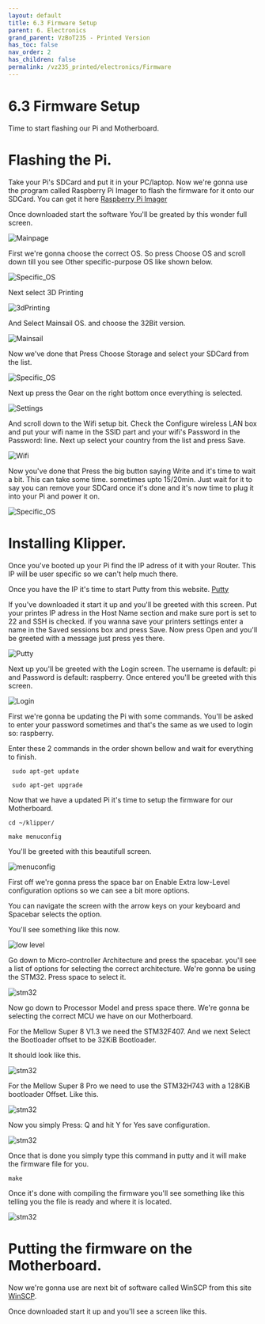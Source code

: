 ```yaml
---
layout: default
title: 6.3 Firmware Setup
parent: 6. Electronics
grand_parent: VzBoT235 - Printed Version
has_toc: false
nav_order: 2
has_children: false
permalink: /vz235_printed/electronics/Firmware
---
```


# 6.3 Firmware Setup

Time to start flashing our Pi and Motherboard.

# Flashing the Pi.
Take your Pi's SDCard and put it in your PC/laptop. Now we're gonna use the program called Raspberry Pi Imager to flash the firmware for it onto our SDCard. You can get it here [Raspberry Pi Imager](https://www.raspberrypi.com/software/)

Once downloaded start the software You'll be greated by this wonder full screen.

![Mainpage](../../assets/images/manual/vz235_printed/electronics/firmware/Main%20page.PNG)

First we're gonna choose the correct OS. So press Choose OS and scroll down till you see Other specific-purpose OS like shown below.

![Specific_OS](../../assets/images/manual/vz235_printed/electronics/firmware/Specific%20OS.PNG)

Next select 3D Printing

![3dPrinting](../../assets/images/manual/vz235_printed/electronics/firmware/3DPrinting.PNG)

And Select Mainsail OS. and choose the 32Bit version.

![Mainsail](../../assets/images/manual/vz235_printed/electronics/firmware/Mainsail.PNG)

Now we've done that Press Choose Storage and select your SDCard from the list.

![Specific_OS](../../assets/images/manual/vz235_printed/electronics/firmware/Specific%20OS.PNG)

Next up press the Gear on the right bottom once everything is selected.

![Settings](../../assets/images/manual/vz235_printed/electronics/firmware/Settings.PNG)

And scroll down to the Wifi setup bit. Check the Configure wireless LAN box and put your wifi name in the SSID part and your wifi's Password in the Password: line. Next up select your country from the list and press Save.

![Wifi](../../assets/images/manual/vz235_printed/electronics/firmware/Wifi%20setup.PNG)

Now you've done that Press the big button saying Write and it's time to wait a bit. This can take some time. sometimes upto 15/20min. Just wait for it to say you can remove your SDCard once it's done and it's now time to plug it into your Pi and power it on.

![Specific_OS](../../assets/images/manual/vz235_printed/electronics/firmware/Writing.PNG)

# Installing Klipper.

Once you've booted up your Pi find the IP adress of it with your Router. This IP will be user specific so we can't help much there.

Once you have the IP it's time to start Putty from this website. [Putty](https://www.putty.org/)

If you've downloaded it start it up and you'll be greeted with this screen. Put your printes IP adress in the Host Name section and make sure port is set to 22 and SSH is checked. if you wanna save your printers settings enter a name in the Saved sessions box and press Save. Now press Open and you'll be greeted with a message just press yes there.

![Putty](../../assets/images/manual/vz235_printed/electronics/firmware/Putty.PNG)

Next up you'll be greeted with the Login screen. The username is default: pi and Password is default: raspberry. Once entered you'll be greeted with this screen.

![Login](../../assets/images/manual/vz235_printed/electronics/firmware/login.PNG)

First we're gonna be updating the Pi with some commands. You'll be asked to enter your password sometimes and that's the same as we used to login so: raspberry. 

Enter these 2 commands in the order shown bellow and wait for everything to finish.

``` sudo apt-get update``` 

``` sudo apt-get upgrade```

Now that we have a updated Pi it's time to setup the firmware for our Motherboard.

```cd ~/klipper/```

```make menuconfig```

You'll be greeted with this beautifull screen.

![menuconfig](../../assets/images/manual/vz235_printed/electronics/firmware/menuconfig.PNG)

First off we're gonna press the space bar on Enable Extra low-Level configuration options so we can see a bit more options.

You can navigate the screen with the arrow keys on your keyboard and Spacebar selects the option.

You'll see something like this now.

![low level](../../assets/images/manual/vz235_printed/electronics/firmware/extra_low_level.PNG)

Go down to Micro-controller Architecture and press the spacebar. you'll see a list of options for selecting the correct architecture. We're gonna be using the STM32. Press space to select it.

![stm32](../../assets/images/manual/vz235_printed/electronics/firmware/STM32.PNG)

Now go down to Processor Model and press space there. We're gonna be selecting the correct MCU we have on our Motherboard.

For the Mellow Super 8 V1.3 we need the STM32F407. And we next Select the Bootloader offset to be 32KiB Bootloader.

It should look like this.

![stm32](../../assets/images/manual/vz235_printed/electronics/firmware/F407Setup.PNG)

For the Mellow Super 8 Pro we need to use the STM32H743 with a 128KiB bootloader Offset. Like this.

![stm32](../../assets/images/manual/vz235_printed/electronics/firmware/H743.PNG)

Now you simply Press: Q and hit Y for Yes save configuration.

![stm32](../../assets/images/manual/vz235_printed/electronics/firmware/save.PNG)

Once that is done you simply type this command in putty and it will make the firmware file for you.

```make```

Once it's done with compiling the firmware you'll see something like this telling you the file is ready and where it is located.

![stm32](../../assets/images/manual/vz235_printed/electronics/firmware/firmwaredone.PNG)

# Putting the firmware on the Motherboard.

Now we're gonna use are next bit of software called WinSCP from this site [WinSCP](https://winscp.net/eng/download.php).

Once downloaded start it up and you'll see a screen like this.